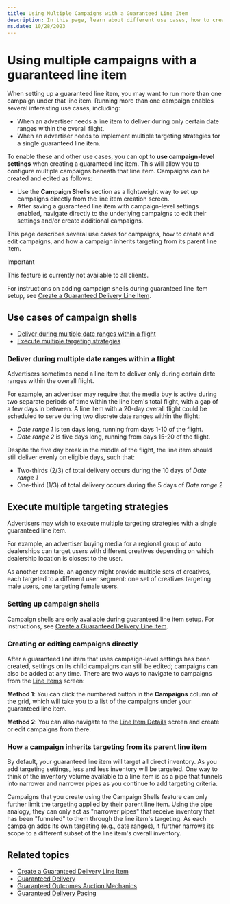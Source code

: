 ```yaml
---
title: Using Multiple Campaigns with a Guaranteed Line Item
description: In this page, learn about different use cases, how to create and edit campaigns, and how a campaign inherits targeting from its parent line item. 
ms.date: 10/28/2023
---
```



# Using multiple campaigns with a guaranteed line item

When setting up a guaranteed line item, you may want to run more than one campaign under that line item. Running more than one campaign enables several interesting use cases, including:

- When an advertiser needs a line item to deliver during only certain date ranges within the overall flight.
- When an advertiser needs to implement multiple targeting strategies for a single guaranteed line item.

To enable these and other use cases, you can opt to **use campaign-level settings** when creating a guaranteed line item. This will allow you to configure multiple campaigns beneath that line item. Campaigns can be created and edited as follows:

- Use the **Campaign Shells** section as a lightweight way to set up campaigns directly from the line item creation screen.
- After saving a guaranteed line item with campaign-level settings enabled, navigate directly to the underlying campaigns to edit their settings and/or create additional campaigns.

This page describes several use cases for campaigns, how to create and edit campaigns, and how a campaign inherits targeting from its parent line item.

> [!IMPORTANT]
> This feature is currently not available to all clients.

For instructions on adding campaign shells during guaranteed line item setup, see [Create a Guaranteed Delivery Line Item](create-a-guaranteed-delivery-line-item.md).

## Use cases of campaign shells

- [Deliver during multiple date ranges within a flight](#deliver-during-multiple-date-ranges-within-a-flight)
- [Execute multiple targeting strategies](#execute-multiple-targeting-strategies)

### Deliver during multiple date ranges within a flight

Advertisers sometimes need a line item to deliver only during certain date ranges within the overall flight.

For example, an advertiser may require that the media buy is active during two separate periods of time within the line item's total flight, with a gap of a few days in between. A line item with a 20-day overall flight could be scheduled to serve during two discrete date ranges within the flight:

- *Date range 1* is ten days long, running from days 1-10 of the flight.
- *Date range 2* is five days long, running from days 15-20 of the flight.

Despite the five day break in the middle of the flight, the line item should still deliver evenly on eligible days, such that:

- Two-thirds (2/3) of total delivery occurs during the 10 days of *Date range 1*
- One-third (1/3) of total delivery occurs during the 5 days of *Date range 2*

## Execute multiple targeting strategies

Advertisers may wish to execute multiple targeting strategies with a single guaranteed line item.

For example, an advertiser buying media for a regional group of auto dealerships can target users with different creatives depending on which dealership location is closest to the user.

As another example, an agency might provide multiple sets of creatives, each targeted to a different user segment: one set of creatives targeting male users, one targeting female users.

### Setting up campaign shells

Campaign shells are only available during guaranteed line item setup. For instructions, see [Create a Guaranteed Delivery Line Item](create-a-guaranteed-delivery-line-item.md).

### Creating or editing campaigns directly

After a guaranteed line item that uses campaign-level settings has been created, settings on its child campaigns can still be edited; campaigns can also be added at any time. There are two ways to navigate to campaigns from the [Line Items](explore-line-items.md) screen:

**Method 1**: You can click the numbered button in the **Campaigns** column of the grid, which will take you to a list of the campaigns under your guaranteed line item.

**Method 2**: You can also navigate to the [Line Item Details](view-line-item-details.md) screen and create or edit campaigns from there.

### How a campaign inherits targeting from its parent line item

By default, your guaranteed line item will target all direct inventory. As you add targeting settings, less and less inventory will be targeted. One way to think of the inventory volume available to a line item is as a pipe that funnels into narrower and narrower pipes as you continue to add targeting criteria.

Campaigns that you create using the Campaign Shells feature can only further limit the targeting applied by their parent line item. Using the pipe analogy, they can only act as "narrower pipes" that receive inventory that has been "funneled" to them through the line item's targeting. As each campaign adds its own targeting (e.g., date ranges), it further narrows its scope to a different subset of the line item's overall inventory.

## Related topics

- [Create a Guaranteed Delivery Line Item](create-a-guaranteed-delivery-line-item.md)
- [Guaranteed Delivery](guaranteed-delivery.md)
- [Guaranteed Outcomes Auction Mechanics](guaranteed-outcomes-auction-mechanics.md)
- [Guaranteed Delivery Pacing](guaranteed-delivery-pacing.md)